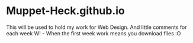 # Muppet-Heck.github.io
This will be used to hold my work for Web Design. And little comments for each week
W! - When the first week work means you download files :O
